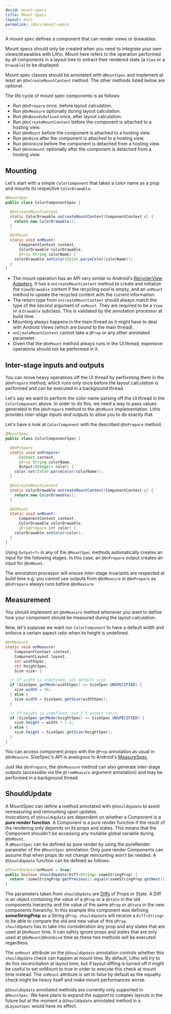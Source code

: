 ```yaml
---
docid: mount-specs
title: Mount Specs
layout: docs
permalink: /docs/mount-specs
---
```


A *mount spec* defines a component that can render views or drawables.

Mount specs should only be created when you need to integrate your own views/drawables with Litho. *Mount* here refers to the operation performed by all components in a layout tree to extract their rendered state (a `View` or a `Drawable`) to be displayed.

Mount spec classes should be annotated with `@MountSpec` and implement at least an `@OnCreateMountContent` method. The other methods listed below are optional.

The life cycle of mount spec components is as follows:

- Run `@OnPrepare` once, before layout calculation.
- Run `@OnMeasure` optionally during layout calculation.
- Run `@OnBoundsDefined` once, after layout calculation.
- Run `@OnCreateMountContent` before the component is attached to a hosting view.
- Run `@OnMount` before the component is attached to a hosting view.
- Run `@OnBind` after the component is attached to a hosting view.
- Run `@OnUnbind` before the component is detached from a hosting view.
- Run `@OnUnmount` optionally after the component is detached from a hosting view.

## Mounting

Let's start with a simple `ColorComponent` that takes a color name as a prop and mounts its respective `ColorDrawable`.

```java
@MountSpec
public class ColorComponentSpec {

  @OnCreateMountContent
  static ColorDrawable onCreateMountContent(ComponentContext c) {
    return new ColorDrawable();
  }

  @OnMount
  static void onMount(
      ComponentContext context,
      ColorDrawable colorDrawable,
      @Prop String colorName) {
    colorDrawable.setColor(Color.parseColor(colorName));
  }
}
```

- The mount operation has an API very similar to Android's [RecyclerView Adapters](https://developer.android.com/reference/android/support/v7/widget/RecyclerView.Adapter.html). It has a `onCreateMountContent` method to create and initialize the `View`/`Drawable` content if the recycling pool is empty, and an `onMount` method to update the recycled content with the current information.
- The return type from `onCreateMountContent` should always match the type of the second argument of `onMount`. They are required to be a `View` or a `Drawable` subclass. This is validated by the annotation processor at build time.
- Mounting always happens in the main thread as it might have to deal with Android Views (which are bound to the main thread).
- `onCreateMountContent` cannot take a `@Prop` or any other annotated parameter.
- Given that the `@OnMount` method always runs in the UI thread, expensive operations should not be performed in it.

## Inter-stage inputs and outputs

You can move heavy operations off the UI thread by performing them in the `@OnPrepare` method, which runs only once before the layout calculation is performed and can be executed in a background thread.

Let's say we want to perform the color name parsing off the UI thread in the `ColorComponent` above. In order to do this, we need a way to pass values generated in the `@OnPrepare` method to the `@OnMount` implementation. Litho provides *inter-stage inputs and outputs* to allow you to do exactly that.

Let's have a look at `ColorComponent` with the described `@OnPrepare` method.

```java
@MountSpec
public class ColorComponentSpec {

  @OnPrepare
  static void onPrepare(
      Context context,
      @Prop String colorName,
      Output<Integer> color) {
    color.set(Color.parseColor(colorName));
  }

  @OnCreateMountContent
  static ColorDrawable onCreateMountContent(ComponentContext c) {
    return new ColorDrawable();
  }

  @OnMount
  static void onMount(
      ComponentContext context,
      ColorDrawable colorDrawable,
      @FromPrepare int color) {
    colorDrawable.setColor(color);
  }
}
```

Using `Output<?>` in any of the `@MountSpec` methods automatically creates an input for the following stages. In this case, an `@OnPrepare` output creates an input for `@OnMount`.

The annotation processor will ensure inter-stage invariants are respected at build time e.g. you cannot use outputs from `@OnMeasure` in `@OnPrepare` as `@OnPrepare` always runs before `@OnMeasure`.

## Measurement

You should implement an `@OnMeasure` method whenever you want to define how your component should be measured during the layout calculation.

Now, let's suppose we want our `ColorComponent` to have a default width and enforce a certain aspect ratio when its height is undefined.

```java
@OnMeasure
static void onMeasure(
    ComponentContext context,
    ComponentLayout layout,
    int widthSpec,
    int heightSpec,
    Size size) {

  // If width is undefined, set default size.
  if (SizeSpec.getMode(widthSpec) == SizeSpec.UNSPECIFIED) {
    size.width = 40;
  } else {
    size.width = SizeSpec.getSize(widthSpec);
  }

  // If height is undefined, use 1.5 aspect ratio.
  if (SizeSpec.getMode(heightSpec) == SizeSpec.UNSPECIFIED) {
    size.height = width * 1.5;
  } else {
    size.height = SizeSpec.getSize(heightSpec);
  }
}
```

You can access component props with the `@Prop` annotation as usual in `@OnMeasure`. SizeSpec's API is analogous to Android's [MeasureSpec](http://developer.android.com/reference/android/view/View.MeasureSpec.html).

Just like `@OnPrepare`, the `@OnMeasure` method can also generate inter-stage outputs (accessible via the `@FromMeasure` argument annotation) and may be performed in a background thread.

## ShouldUpdate

A MountSpec can define a method annotated with `@ShouldUpdate` to avoid remeasuring and remounting upon updates.  
Invocations of `@ShouldUpdate` are dependent on whether a Component is a **pure render function**. A Component is a pure render function if the result of the rendering only depends on its props and states. This means that the Component shouldn't be accessing any mutable global variable during `@OnMount`.  
A `@MountSpec` can be defined as pure render by using the pureRender parameter of the `@MountSpec` annotation.
Only pure render Components can assume that when props do not change remounting won't be needed. A `@ShouldUpdate` function can be defined as follows:

``` java
@ShouldUpdate(onMount = true)
public boolean shouldUpdate(Diff<String> someStringProp) {
  return !someStringProp.getPrevious().equals(someStringProp.getNext());
}
```
The parameters taken from `shouldUpdate` are [Diffs](/javadoc/com/facebook/litho/Diff) of Props or State. A Diff is an object containing the value of a `@Prop` or a `@State` in the old components hierarchy and the value of the same `@Prop` or `@State` in the new components hierarchy.
In this example this component was defining **someStringProp** as a String `@Prop`. `shouldUpdate` will receive a `Diff<String>` to be able to compare the old and new value of this `@Prop`.  
`shouldUpdate` has to take into consideration any prop and any states that are used at `@OnMount` time. It can safely ignore props and states that are only used at `@OnMount`/`@OnUnbind` time as these two methods will be executed regardless.

The `onMount` attribute on the `@ShouldUpdate` annotation controls whether this `shouldUpdate` check can happen at mount time. By default, Litho will try to do this reconciliation at layout time, but if layout diffing is turned off it might be useful to set onMount to true in order to execute this check at mount time instead. The `onMount` attribute is set to false by default as the equality check might be heavy itself and make mount performances worse.

`@ShouldUpdate` annotated methods are currently only supported in `@MountSpec`. We have plans to expand the support to complex layouts in the future but at the moment a `@ShouldUpdate` annotated method in a `@LayoutSpec` would have no effect.
